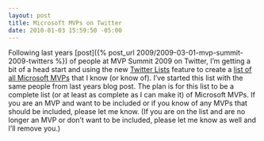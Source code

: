 ```yaml
---
layout: post
title: Microsoft MVPs on Twitter
date: 2010-01-03 15:59:50 -05:00
---
```


Following last years [post]({% post_url 2009/2009-03-01-mvp-summit-2009-twitters %}) of people at MVP Summit 2009 on Twitter, I’m getting a bit of a head start and using the new [Twitter Lists](http://help.twitter.com/forums/10711/entries/76460) feature to create a [list of all Microsoft MVPs](http://twitter.com/sdorman/microsoft-mvp) that I know (or know of). I’ve started this list with the same people from last years blog post. The plan is for this list to be a complete list (or at least as complete as I can make it) of Microsoft MVPs. If you are an MVP and want to be included or if you know of any MVPs that should be included, please let me know. (If you are on the list and are no longer an MVP or don’t want to be included, please let me know as well and I’ll remove you.)
